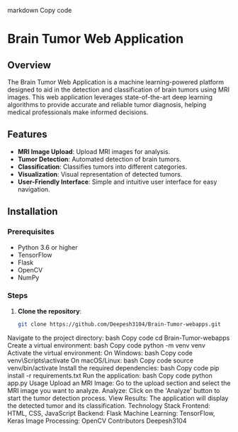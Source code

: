 markdown
Copy code
# Brain Tumor Web Application

## Overview

The Brain Tumor Web Application is a machine learning-powered platform designed to aid in the detection and classification of brain tumors using MRI images. This web application leverages state-of-the-art deep learning algorithms to provide accurate and reliable tumor diagnosis, helping medical professionals make informed decisions.

## Features

- **MRI Image Upload**: Upload MRI images for analysis.
- **Tumor Detection**: Automated detection of brain tumors.
- **Classification**: Classifies tumors into different categories.
- **Visualization**: Visual representation of detected tumors.
- **User-Friendly Interface**: Simple and intuitive user interface for easy navigation.

## Installation

### Prerequisites

- Python 3.6 or higher
- TensorFlow
- Flask
- OpenCV
- NumPy

### Steps

1. **Clone the repository**:
   ```bash
   git clone https://github.com/Deepesh3104/Brain-Tumor-webapps.git
Navigate to the project directory:
bash
Copy code
cd Brain-Tumor-webapps
Create a virtual environment:
bash
Copy code
python -m venv venv
Activate the virtual environment:
On Windows:
bash
Copy code
venv\Scripts\activate
On macOS/Linux:
bash
Copy code
source venv/bin/activate
Install the required dependencies:
bash
Copy code
pip install -r requirements.txt
Run the application:
bash
Copy code
python app.py
Usage
Upload an MRI Image: Go to the upload section and select the MRI image you want to analyze.
Analyze: Click on the 'Analyze' button to start the tumor detection process.
View Results: The application will display the detected tumor and its classification.
Technology Stack
Frontend: HTML, CSS, JavaScript
Backend: Flask
Machine Learning: TensorFlow, Keras
Image Processing: OpenCV
Contributors
Deepesh3104
